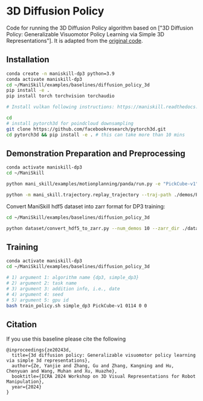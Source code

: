 # 3D Diffusion Policy

Code for running the 3D Diffusion Policy algorithm based on ["3D Diffusion Policy: Generalizable Visuomotor Policy Learning via Simple 3D Representations"]. It is adapted from the [original code](https://github.com/YanjieZe/3D-Diffusion-Policy).

## Installation


```bash
conda create -n maniskill-dp3 python=3.9
conda activate maniskill-dp3
cd ~/ManiSkill/examples/baselines/diffusion_policy_3d
pip install -e .
pip install torch torchvision torchaudio

# Install vulkan following instructions: https://maniskill.readthedocs.io/en/latest/user_guide/getting_started/installation.html#vulkan

cd
# install pytorch3d for poindcloud downsampling
git clone https://github.com/facebookresearch/pytorch3d.git
cd pytorch3d && pip install -e . # this can take more than 10 mins
```

## Demonstration Preparation and Preprocessing


```bash
conda activate maniskill-dp3
cd ~/ManiSkill

python mani_skill/examples/motionplanning/panda/run.py -e "PickCube-v1" --traj-name="trajectory_cpu" -n 10 --sim-backend "cpu" --save-video --only-count-success
```

```bash
python -m mani_skill.trajectory.replay_trajectory --traj-path ./demos/PickCube-v1/motionplanning/trajectory_cpu.h5 --use-first-env-state -c pd_ee_delta_pose -o pointcloud --save-traj --num-procs 16
```

Convert ManiSkill hdf5 dataset into zarr format for DP3 training:
```bash
cd ~/ManiSkill/examples/baselines/diffusion_policy_3d

python dataset/convert_hdf5_to_zarr.py --num_demos 10 --zarr_dir ./data/ --hdf5_path ~/ManiSkill/demos/PickCube-v1/motionplanning/trajectory_cpu.pointcloud.pd_ee_delta_pose.cpu.h5 --env_name PickCube-v1
```

## Training

```bash
conda activate maniskill-dp3
cd ~/ManiSkill/examples/baselines/diffusion_policy_3d

# 1) argument 1: algorithm name {dp3, simple_dp3}
# 2) argument 2: task name
# 3) argument 3: addition info, i.e., date
# 4) argument 4: seed
# 5) argument 5: gpu id
bash train_policy.sh simple_dp3 PickCube-v1 0114 0 0
```

## Citation

If you use this baseline please cite the following
```
@inproceedings{ze20243d,
  title={3d diffusion policy: Generalizable visuomotor policy learning via simple 3d representations},
  author={Ze, Yanjie and Zhang, Gu and Zhang, Kangning and Hu, Chenyuan and Wang, Muhan and Xu, Huazhe},
  booktitle={ICRA 2024 Workshop on 3D Visual Representations for Robot Manipulation},
  year={2024}
}
```
